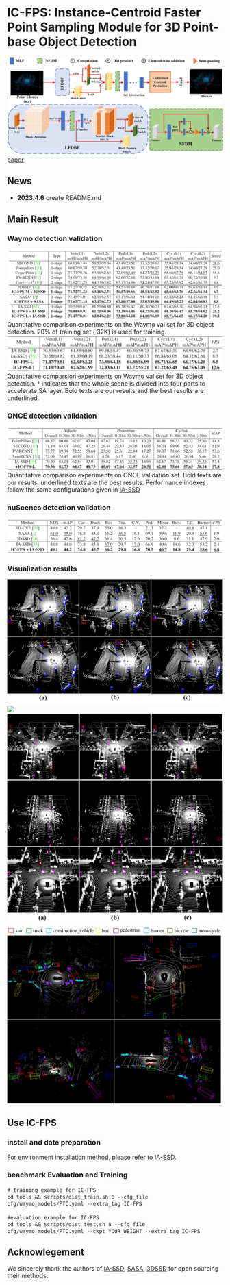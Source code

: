 # IC-FPS: Instance-Centroid Faster Point Sampling Module for 3D Point-base Object Detection
 ![IC-FPS](./Fig2.png)
 [paper](https://arxiv.org/abs/2303.17921)

## News
+ **2023.4.6**  create README.md
 
## Main Result
### Waymo detection validation
![ ](./Waymoval.png)
Quantitative comparison experiments on the Waymo val set for 3D object detection. 20% of training set ( 32K) is used for
training. 
![ ](./Waymoval2.png)
Quantitative comparsion experiments on Waymo val set for 3D object detection. † indicates that the whole scene is divided into
four parts to accelerate SA layer. Bold texts are our results and the best results are underlined.

### ONCE detection validation
![ ](./onceval.png)
Quantitative comparison experiments on ONCE validation set. Bold texts are our results, underlined texts are the best results.
Performance indexes follow the same configurations given in [IA-SSD](https://github.com/yifanzhang713/IA-SSD)

### nuScenes detection validation
![ ](./nuscenesval.png)


### Visualization results
![ ](./Fig4.png)
![ ](./Fig8.png)
![ ](./Fig9.png)
![ ](./Fig10.png)

## Use IC-FPS
### install and date preparation
For environment installation method, please refer to [IA-SSD](https://github.com/yifanzhang713/IA-SSD).

### beachmark Evaluation and Training

```shell
# training example for IC-FPS
cd tools && scripts/dist_train.sh 8 --cfg_file cfg/waymo_models/PTC.yaml --extra_tag IC-FPS

#evaluation example for IC-FPS
cd tools && scripts/dist_test.sh 8 --cfg_file cfg/waymo_models/PTC.yaml --ckpt YOUR_WEIGHT --extra_tag IC-FPS
```

## Acknowlegement
We sincerely thank the authors of [IA-SSD](https://github.com/yifanzhang713/IA-SSD), [SASA](https://github.com/blakechen97/SASA), [3DSSD](https://github.com/dvlab-research/3DSSD) for open sourcing their methods.
